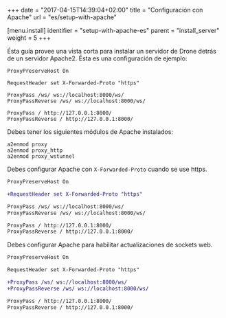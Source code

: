 +++
date = "2017-04-15T14:39:04+02:00"
title = "Configuración con Apache"
url = "es/setup-with-apache"

[menu.install]
  identifier = "setup-with-apache-es"
  parent = "install_server"
  weight = 5
+++

Ésta guía provee una vista corta para instalar un servidor de Drone detrás de un servidor Apache2. Ésta es una configuración de ejemplo:

```nohighlight
ProxyPreserveHost On

RequestHeader set X-Forwarded-Proto "https"

ProxyPass /ws/ ws://localhost:8000/ws/
ProxyPassReverse /ws/ ws://localhost:8000/ws/

ProxyPass / http://127.0.0.1:8000/
ProxyPassReverse / http://127.0.0.1:8000/
```

Debes tener los siguientes módulos de Apache instalados:

```nohighlight
a2enmod proxy
a2enmod proxy_http
a2enmod proxy_wstunnel
```

Debes configurar Apache con `X-Forwarded-Proto` cuando se use https.

```diff
ProxyPreserveHost On

+RequestHeader set X-Forwarded-Proto "https"

ProxyPass /ws/ ws://localhost:8000/ws/
ProxyPassReverse /ws/ ws://localhost:8000/ws/

ProxyPass / http://127.0.0.1:8000/
ProxyPassReverse / http://127.0.0.1:8000/
```

Debes configurar Apache para habilitar actualizaciones de sockets web.

```diff
ProxyPreserveHost On

RequestHeader set X-Forwarded-Proto "https"

+ProxyPass /ws/ ws://localhost:8000/ws/
+ProxyPassReverse /ws/ ws://localhost:8000/ws/

ProxyPass / http://127.0.0.1:8000/
ProxyPassReverse / http://127.0.0.1:8000/
```
